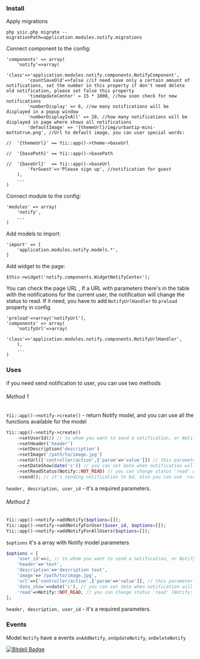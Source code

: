 ### Install

Apply migrations

```
php yiic.php migrate --migrationPath=application.modules.notify.migrations
```

Connect component to the config:

```
'components' => array(
    'notify'=>array(
        'class'=>'application.modules.notify.components.NotifyComponent',
        'countSaveOld'=>false //if need save only a certain amount of notifications, set the number in this property if don't need delete old notification, please set false this property
        'timeUpdateCenter' = 15 * 1000, //how soon check for new notifications
        'numberDisplay' => 6, //ow many notifications will be displayed in a popup window
        'numberDisplayInAll' => 20, //how many notifications will be displayed in page where shows all notifications
        'defaultImage' => '{themeUrl}/img/urbantip-mini-mottotrue.png', //Url to default image, you can user special words:
                                                                        //  '{themeUrl}' == Yii::app()->theme->baseUrl
                                                                        //  '{basePath}' == Yii::app()->basePath
                                                                        //  '{baseUrl}'  == Yii::app()->baseUrl
        'forGuest'=>'Please sign up', //notification for guest
    ),
    ...
)
```

Connect module to the config:

```
'modules' => array(
    'notify',
    ...
)
```

Add models to import:

```
'import' => [
    'application.modules.notify.models.*',
]
```

Add widget to the page:

```
$this->widget('notify.components.WidgetNotifyCenter');
```

You can check the page URL , If a URL with parameters there's in the table with the notifications for the current user, the notification will change the status to read.
If it need, you  have to add `NotifyUrlHandler` to `preload` property in config

```
'preload'=>array('notifyUrl'),
'components' => array(
    'notifyUrl'=>array(
        'class'=>'application.modules.notify.components.NotifyUrlHandler',
    ),
    ...
)
```

### Uses

if you need send notification to user, you can use two methods

###### Method 1

`Yii::app()->notify->create()` - return Notify model, and you can use all the functions available for the model

```php
Yii::app()->notify->create()
    ->setUserId(2) // to whom you want to send a notification, or Notify::ALL_USERS (or 0) if you want send notification to all users
    ->setHeader('header')
    ->setDescription('description')
    ->setImage('/path/to/image.jpg')
    ->setUrl(['controller/action',['param'=>'value']]) // this parameter uses a CHtml::normalizeUrl to create url
    ->setDateShow(date('c')) // you can set date when notification will must send to user, default date('c') 
    ->setReadStatus(Notify::NOT_READ) // you can change status 'read' or 'not read'
    ->send(); // it's sending notification to bd, also you can use ->save();
```

`header, description, user_id` - it's a required parameters.

###### Method 2

```php
Yii::app()->notify->addNotify($options=[]);
Yii::app()->notify->addNotifyForUser($user_id, $options=[]);
Yii::app()->notify->addNotifyForAllUsers($options=[]);
```

`$options` it's a array with Notify model parameters

```php
$options = [
    'user_id'=>2, // to whom you want to send a notification, or Notify::ALL_USERS (or 0) if you want send notification to all users
    'header'=>'text',
    'description'=>'description text',
    'image'=>'/path/to/image.jpg',
    'url'=>['controller/action',['param'=>'value']], // this parameter uses a CHtml::normalizeUrl to create url
    'date_show'=>date('c'), // you can set date when notification will must send to user, default date('c') 
    'read'=>Notify::NOT_READ, // you can change status 'read' (Notify::READ) or 'not read' (Notify::NOT_READ)
];
```

`header, description, user_id` - it's a required parameters.


### Events

Model `Notify` have a events `onAddNotify`, `onUpdateNotify`, `onDeleteNotify`




[![Bitdeli Badge](https://d2weczhvl823v0.cloudfront.net/bookin/yii-notification-center/trend.png)](https://bitdeli.com/free "Bitdeli Badge")

